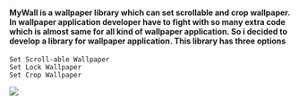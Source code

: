 #### MyWall is a wallpaper library which can set scrollable and crop wallpaper. In wallpaper application developer have to fight with so many extra code which is almost same for all kind of wallpaper application. So i decided to develop a library for wallpaper application. This library has three options

    Set Scroll-able Wallpaper
    Set Lock Wallpaper
    Set Crop Wallpaper


<img src="https://miro.medium.com/max/320/1*xXxVz42BvTObOb1Ux7oixg.gif"/>
